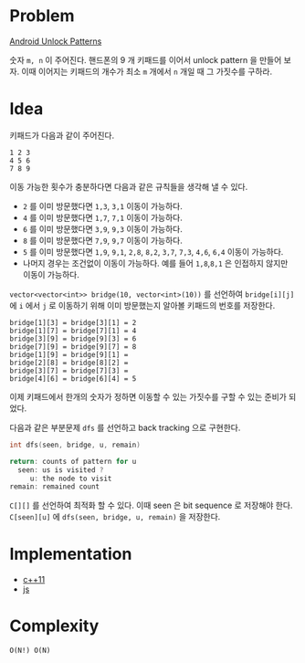 # Problem

[Android Unlock Patterns](https://leetcode.com/problems/android-unlock-patterns/)

숫자 `m, n` 이 주어진다. 핸드폰의 9 개 키패드를 이어서 unlock pattern
을 만들어 보자. 이때 이어지는 키패드의 개수가 최소 `m` 개에서 `n` 개일
때 그 가짓수를 구하라.

# Idea

키패드가 다음과 같이 주어진다.

```
1 2 3
4 5 6
7 8 9
```

이동 가능한 횟수가 충분하다면  다음과 같은 규칙들을 생각해 낼 수 있다.

* `2` 를 이미 방문했다면 `1,3`, `3,1` 이동이 가능하다.
* `4` 를 이미 방문했다면 `1,7`, `7,1` 이동이 가능하다.
* `6` 를 이미 방문했다면 `3,9`, `9,3` 이동이 가능하다.
* `8` 를 이미 방문했다면 `7,9`, `9,7` 이동이 가능하다.
* `5` 를 이미 방문했다면 `1,9`, `9,1`, `2,8`, `8,2`, `3,7`, `7,3`,
  `4,6`, `6,4` 이동이 가능하다.
* 나머지 경우는 조건없이 이동이 가능하다. 예를 들어 `1,8`,`8,1` 은
  인접하지 않지만 이동이 가능하다.

`vector<vector<int>> bridge(10, vector<int>(10))` 를 선언하여
`bridge[i][j]` 에 `i` 에서 `j` 로 이동하기 위해 이미 방문했는지
알아볼 키패드의 번호를 저장한다.

```
bridge[1][3] = bridge[3][1] = 2
bridge[1][7] = bridge[7][1] = 4
bridge[3][9] = bridge[9][3] = 6
bridge[7][9] = bridge[9][7] = 8
bridge[1][9] = bridge[9][1] =
bridge[2][8] = bridge[8][2] =
bridge[3][7] = bridge[7][3] =
bridge[4][6] = bridge[6][4] = 5
```

이제 키패드에서 한개의 숫자가 정하면 이동할 수 있는 가짓수를 구할 수
있는 준비가 되었다.

다음과 같은 부분문제 `dfs` 를 선언하고 back tracking 으로 구현한다.

```cpp
int dfs(seen, bridge, u, remain)

return: counts of pattern for u
  seen: us is visited ?
     u: the node to visit
remain: remained count
```

`C[][]` 를 선언하여 최적화 할 수 있다. 이때 seen 은 bit sequence 로 저장해야 한다. `C[seen][u]` 에 `dfs(seen, bridge, u, remain)` 을 저장한다. 

# Implementation

* [c++11](a.cpp)
* [js](a.js)

# Complexity

```
O(N!) O(N)
```
